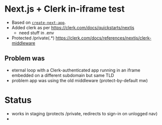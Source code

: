 # Next.js + Clerk in-iframe test

- Based on [`create-next-app`](https://nextjs.org/docs/app/api-reference/cli/create-next-app).
- Added clerk as per https://clerk.com/docs/quickstarts/nextjs
  - need stuff in .env
- Protected /private(.*) https://clerk.com/docs/references/nextjs/clerk-middleware

## Problem was
- eternal loop with a Clerk-authenticated app running in an iframe embedded on a different subdomain but same TLD
- problem app was using the old middleware (protect-by-default mw)

# Status
- works in staging (protects /private, redirects to sign-in on unlogged nav)
- 